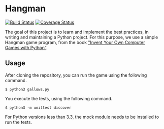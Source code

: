 # Hangman

[![Build Status](https://travis-ci.org/Chennaipy/hangman.svg?branch=master)](https://travis-ci.org/Chennaipy/hangman)
[![Coverage Status](https://img.shields.io/coveralls/Chennaipy/hangman.svg?style=flat)](https://coveralls.io/r/Chennaipy/hangman)

The goal of this project is to learn and implement the best practices,
in writing and maintaining a Python project. For this purpose, we use
a simple Hangman game program, from the book ["Invent Your Own
Computer Games with Python"](http://inventwithpython.com/chapters/).

## Usage

After cloning the repository, you can run the game using the following
command.

    $ python3 gallows.py

You execute the tests, using the following command.

    $ python3 -m unittest discover

For Python versions less than 3.3, the mock module needs to be
installed to run the tests.

